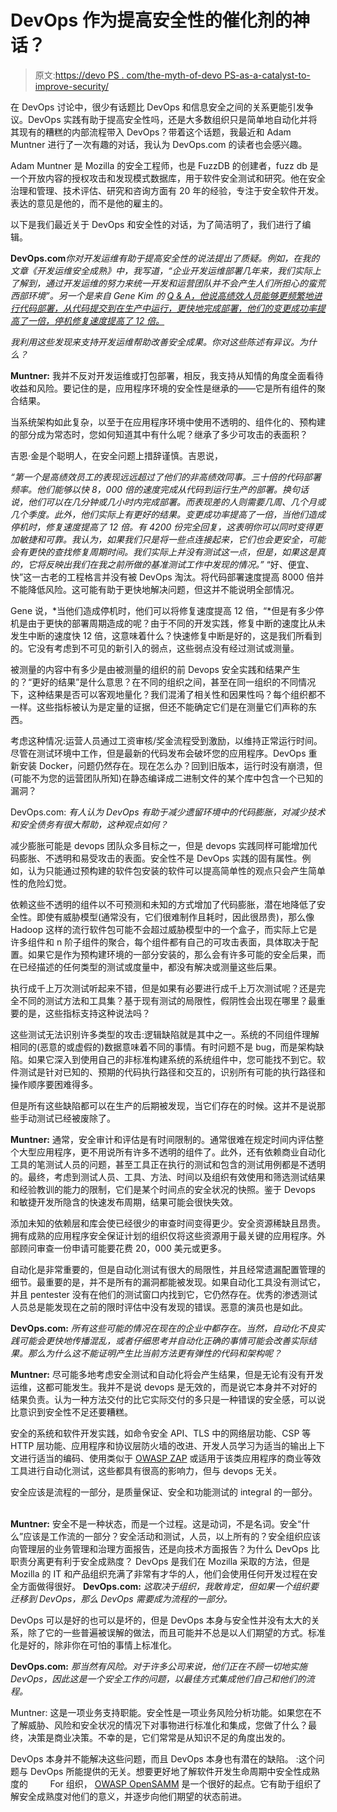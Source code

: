 # DevOps 作为提高安全性的催化剂的神话？

> 原文:[https://devo PS . com/the-myth-of-devo PS-as-a-catalyst-to-improve-security/](https://devops.com/the-myth-of-devops-as-a-catalyst-to-improve-security/)

在 DevOps 讨论中，很少有话题比 DevOps 和信息安全之间的关系更能引发争议。DevOps 实践有助于提高安全性吗，还是大多数组织只是简单地自动化并将其现有的糟糕的内部流程带入 DevOps？带着这个话题，我最近和 Adam Muntner 进行了一次有趣的对话，我认为 DevOps.com 的读者也会感兴趣。

Adam Muntner 是 Mozilla 的安全工程师，也是 FuzzDB 的创建者，fuzz db 是一个开放内容的授权攻击和发现模式数据库，用于软件安全测试和研究。他在安全治理和管理、技术评估、研究和咨询方面有 20 年的经验，专注于安全软件开发。表达的意见是他的，而不是他的雇主的。

以下是我们最近关于 DevOps 和安全性的对话，为了简洁明了，我们进行了编辑。

**DevOps.com***你对开发运维有助于提高安全性的说法提出了质疑。例如，在我的文章《开发运维安全成熟》中，我写道，“企业开发运维部署几年来，我们实际上了解到，通过开发运维的努力来统一开发和运营团队并不会产生人们所担心的蛮荒西部环境”。另一个是来自 Gene Kim* *的* [*Q & A，他说高绩效人员能够更频繁地进行代码部署，从代码提交到在生产中运行，更快地完成部署，他们的变更成功率提高了一倍，停机修复速度提高了 12 倍。*](https://devops.com/2014/03/16/a-q-a-with-gene-kim-devops-and-what-separates-high-performing-enterprises/)

*我利用这些发现来支持开发运维帮助改善安全成果。你对这些陈述有异议。为什么？*

**Muntner:** 我并不反对开发运维或打包部署，相反，我支持从知情的角度全面看待收益和风险。要记住的是，应用程序环境的安全性是继承的——它是所有组件的聚合结果。

当系统架构如此复杂，以至于在应用程序环境中使用不透明的、组件化的、预构建的部分成为常态时，您如何知道其中有什么呢？继承了多少可攻击的表面积？

吉恩·金是个聪明人，在安全问题上措辞谨慎。吉恩说，

*“第一个是高绩效员工的表现远远超过了他们的非高绩效同事。三十倍的代码部署频率。他们能够以快 8，000 倍的速度完成从代码到运行生产的部署。换句话说，他们可以在几分钟或几小时内完成部署。而表现差的人则需要几周、几个月或几个季度。此外，他们实际上有更好的结果。变更成功率提高了一倍，当他们造成停机时，修复速度提高了 12 倍。有 4200 份完全回复，这表明你可以同时变得更加敏捷和可靠。我认为，如果我们只是将一些点连接起来，它们也会更安全，可能会有更快的查找修复周期时间。我们实际上并没有测试这一点，但是，如果这是真的，它将反映出我们在我之前所做的基准测试工作中发现的情况。”* 
“好、便宜、快”这一古老的工程格言并没有被 DevOps 淘汰。将代码部署速度提高 8000 倍并不能降低风险。这可能有助于更快地解决问题，但这并不能说明全部情况。

Gene 说，*当他们造成停机时，他们可以将修复速度提高 12 倍，“*但是有多少停机是由于更快的部署周期造成的呢？由于不同的开发实践，修复中断的速度比从未发生中断的速度快 12 倍，这意味着什么？快速修复中断是好的，这是我们所看到的。它没有考虑到不可见的新引入的弱点，这些弱点没有经过测试或测量。

被测量的内容中有多少是由被测量的组织的前 Devops 安全实践和结果产生的？“更好的结果”是什么意思？在不同的组织之间，甚至在同一组织的不同情况下，这种结果是否可以客观地量化？我们混淆了相关性和因果性吗？每个组织都不一样。这些指标被认为是定量的证据，但还不能确定它们是在测量它们声称的东西。

考虑这种情况:运营人员通过工资审核/奖金流程受到激励，以维持正常运行时间。尽管在测试环境中工作，但是最新的代码发布会破坏您的应用程序。DevOps 重新安装 Docker，问题仍然存在。现在怎么办？回到旧版本，运行时没有崩溃，但(可能不为您的运营团队所知)在静态编译成二进制文件的某个库中包含一个已知的漏洞？

DevOps.com: *有人认为 DevOps 有助于减少遗留环境中的代码膨胀，对减少技术和安全债务有很大帮助，这种观点如何？*

减少膨胀可能是 devops 团队众多目标之一，但是 devops 实践同样可能增加代码膨胀、不透明和易受攻击的表面。安全性不是 DevOps 实践的固有属性。例如，认为只能通过预构建的软件包安装的软件可以提高简单性的观点只会产生简单性的危险幻觉。

依赖这些不透明的组件以不可预测和未知的方式增加了代码膨胀，潜在地降低了安全性。即使有威胁模型(通常没有，它们很难制作且耗时，因此很昂贵)，那么像 Hadoop 这样的流行软件包可能不会超过威胁模型中的一个盒子，而实际上它是许多组件和 n 阶子组件的聚合，每个组件都有自己的可攻击表面，具体取决于配置。如果它是作为预构建环境的一部分安装的，那么会有许多可能的安全后果，而在已经描述的任何类型的测试或度量中，都没有解决或测量这些后果。

执行成千上万次测试听起来不错，但是如果有必要进行成千上万次测试呢？还是完全不同的测试方法和工具集？基于现有测试的局限性，假阴性会出现在哪里？最重要的是，这些指标支持这种说法吗？

这些测试无法识别许多类型的攻击:逻辑缺陷就是其中之一。系统的不同组件理解相同的(恶意的或虚假的)数据意味着不同的事情。有时问题不是 bug，而是架构缺陷。如果它深入到使用自己的非标准构建系统的系统组件中，您可能找不到它。软件测试是针对已知的、预期的代码执行路径和交互的，识别所有可能的执行路径和操作顺序要困难得多。

但是所有这些缺陷都可以在生产的后期被发现，当它们存在的时候。这并不是说那些手动测试已经被废除了。

**Muntner:** 通常，安全审计和评估是有时间限制的。通常很难在规定时间内评估整个大型应用程序，更不用说所有许多不透明的组件了。此外，还有依赖商业自动化工具的笔测试人员的问题，甚至工具正在执行的测试和包含的测试用例都是不透明的。最终，考虑到测试人员、工具、方法、时间以及组织有效使用和筛选测试结果和经验教训的能力的限制，它们是某个时间点的安全状况的快照。鉴于 Devops 和敏捷开发所隐含的快速发布周期，结果可能会很快失效。

添加未知的依赖层和库会使已经很少的审查时间变得更少。安全资源稀缺且昂贵。拥有成熟的应用程序安全保证计划的组织仅将这些资源用于最关键的应用程序。外部顾问审查一份申请可能要花费 20，000 美元或更多。

自动化是非常重要的，但是自动化测试有很大的局限性，并且经常遗漏配置管理的细节。最重要的是，并不是所有的漏洞都能被发现。如果自动化工具没有测试它，并且 pentester 没有在他们的测试窗口内找到它，它仍然存在。优秀的渗透测试人员总是能发现在之前的限时评估中没有发现的错误。恶意的演员也是如此。

**DevOps.com:** *所有这些可能的情况在现在的企业中都存在。当然，自动化不良实践可能会更快地传播混乱，或者仔细思考并自动化正确的事情可能会改善实际结果。那么为什么这不能证明产生比当前方法更有弹性的代码和架构呢？*

**Muntner:** 尽可能多地考虑安全测试和自动化将会产生结果，但是无论有没有开发运维，这都可能发生。我并不是说 devops 是无效的，而是说它本身并不对好的结果负责。认为一种方法交付的比它实际交付的多只是一种错误的安全感，可以说比意识到安全性不足还要糟糕。

安全的系统和软件开发实践，如命令安全 API、TLS 中的网络层功能、CSP 等 HTTP 层功能、应用程序和协议层防火墙的改进、开发人员学习为适当的输出上下文进行适当的编码、使用类似于 [OWASP ZAP](https://www.owasp.org/index.php/OWASP_Zed_Attack_Proxy_Project) 或适用于该类应用程序的商业等效工具进行自动化测试，这些都具有很高的影响力，但与 devops 无关。

安全应该是流程的一部分，是质量保证、安全和功能测试的 integral 的一部分。                

**Muntner:** 安全不是一种状态，而是一个过程。这是动词，不是名词。安全“什么”应该是工作流的一部分？安全活动和测试，人员，以上所有的？安全组织应该向管理层的业务管理和治理方面报告，还是向技术方面报告？为什么 DevOps 比职责分离更有利于安全成熟度？
DevOps 是我们在 Mozilla 采取的方法，但是 Mozilla 的 IT 和产品组织充满了非常有才华的人，他们会使用任何开发过程在安全方面做得很好。
**DevOps.com:** *这取决于组织，我敢肯定，但如果一个组织要迁移到 DevOps，那么 DevOps 需要成为流程的一部分。*

DevOps 可以是好的也可以是坏的，但是 DevOps 本身与安全性并没有太大的关系，除了它的一些普遍被误解的做法，而且可能并不总是以人们期望的方式。标准化是好的，除非你在可怕的事情上标准化。

**DevOps.com:** *那当然有风险。对于许多公司来说，他们正在不顾一切地实施 DevOps，因此这是一个安全工作的问题，以最佳方式集成他们自己和他们的流程。*

Muntner: 这是一项业务支持职能。安全性是一项业务风险分析功能。如果您在不了解威胁、风险和安全状况的情况下对事物进行标准化和集成，您做了什么？最终，决策是商业决策。不幸的是，它们常常是从知识不足的角度出发的。

DevOps 本身并不能解决这些问题，而且 DevOps 本身也有潜在的缺陷。 :这个问题与 DevOps 所能提供的无关。想要更好地了解软件开发生命周期中安全性成熟度的         For 组织， [OWASP OpenSAMM](http://www.opensamm.org/) 是一个很好的起点。它有助于组织了解安全成熟度对他们的意义，并逐步向他们期望的状态前进。